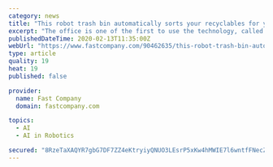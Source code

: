 ```yaml
---
category: news
title: "This robot trash bin automatically sorts your recyclables for you"
excerpt: "The office is one of the first to use the technology, called TrashBot, from a startup called CleanRobotics ... [Photo: Clean Robotics] He thought that technology could help. “We started looking at the diminishing costs of sensors and robotic components and the increasing accessibility of algorithms and AI systems and we thought, maybe we ..."
publishedDateTime: 2020-02-13T11:35:00Z
webUrl: "https://www.fastcompany.com/90462635/this-robot-trash-bin-automatically-sorts-your-recyclables-for-you?partner=feedburner"
type: article
quality: 19
heat: 19
published: false

provider:
  name: Fast Company
  domain: fastcompany.com

topics:
  - AI
  - AI in Robotics

secured: "8RzeTaXAQYR7gbG7DF7ZZ4eKtryiyQNUO3LEsrP5xKw4hMWIE7l6wntfFNecZDjEWwsU3bAv2kgkMG+DY+HIWBQ+yiZWZ9TNcyCfBYQTaiv+MH/D2RFI6Qwatoj22rxaKVTR97CK8YS5bOkw6hZJa9d9DcTLwPcXxFhqEotbpG6emZY1yKX6QJwGkWj4efG1SVys+ZJBFoY0hDrEQlwzf9V/pMkqwfCwgzDKst63XEuATrHotlxlSHCrNNRqttO1hwf8cq3x6pu9LUNdBQ3bIzfUi6DXVWzMSyNvoxDx1PIsl/LC+nrvKsyOQWZ8ZYB3Q6+6wtGjkcE42vHZgO+VXzABwiIbYHltMn65xNxtgLQYSobWivNLyrpVm6EgyO+qfTt6+PoNAJZzwfEIi8JvhSlbP+ergQD6gCR4Di6ooyz7XVphUzNS5Ita1bEBQkMApAubiiczVYzQ9qP/3suw/sOzNq1KIC4G+o/gupxrDco=;Iej1bJqbStDRlqYRQggbCA=="
---
```


